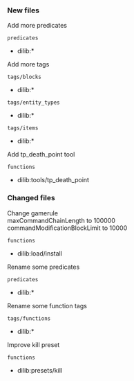 ### New files

Add more predicates

`predicates`

- dilib:\*

Add more tags

`tags/blocks`

- dilib:\*

`tags/entity_types`

- dilib:\*

`tags/items`

- dilib:\*

Add tp_death_point tool

`functions`

- dilib:tools/tp_death_point

### Changed files

Change gamerule  
maxCommandChainLength to 100000  
commandModificationBlockLimit to 10000

`functions`

- dilib:load/install

Rename some predicates

`predicates`

- dilib:\*

Rename some function tags

`tags/functions`

- dilib:\*


Improve kill preset

`functions`

- dilib:presets/kill
